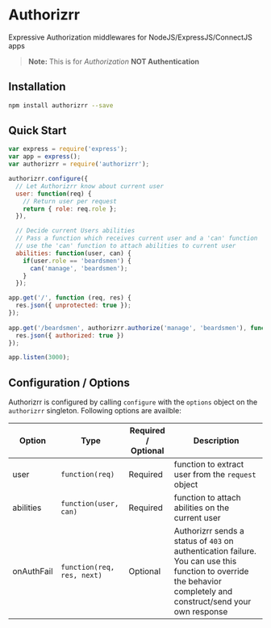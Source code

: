 Authorizrr
===================
Expressive Authorization middlewares for NodeJS/ExpressJS/ConnectJS apps

> **Note:** This is for *Authorization* **NOT Authentication**

## Installation ##
```sh
npm install authorizrr --save
```
## Quick Start ##
```js
var express = require('express');
var app = express();
var authorizrr = require('authorizrr');

authorizrr.configure({
  // Let Authorizrr know about current user
  user: function(req) {
    // Return user per request
    return { role: req.role };
  }),

  // Decide current Users abilities
  // Pass a function which receives current user and a 'can' function
  // use the 'can' function to attach abilities to current user
  abilities: function(user, can) {
    if(user.role == 'beardsmen') {
      can('manage', 'beardsmen');
    }
  });

app.get('/', function (req, res) {
  res.json({ unprotected: true });
});
  
app.get('/beardsmen', authorizrr.authorize('manage', 'beardsmen'), function(req, res, next) {
  res.json({ authorized: true })
});

app.listen(3000);
```

## Configuration / Options ##
Authorizrr is configured by calling `configure` with the `options` object on the `authorizrr` singleton. Following options are availble:


| Option | Type |Required / Optional | Description |
| ------ | ---- |------------------- | ----------- |
| user | `function(req)` | Required | function to extract user from the `request` object
| abilities | `function(user, can)` | Required  | function to attach abilities on the current user |
| onAuthFail | `function(req, res, next)` | Optional | Authorizrr sends a status of `403` on authentication failure. You can use this function to override the behavior completely and construct/send your own response |
